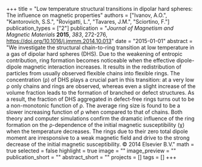 +++
title = "Low temperature structural transitions in dipolar hard spheres: The influence on magnetic properties"
authors = ["Ivanov, A.O.", "Kantorovich, S.S.", "Rovigatti, L.", "Tavares, J.M.", "Sciortino, F."]
publication_types = ["2"]
publication = "*Journal of Magnetism and Magnetic Materials* **2015**, *383*, 272-276, https://doi.org/10.1016/j.jmmm.2014.10.013"
date = "2015-01-01"
abstract = "We investigate the structural chain-to-ring transition at low temperature in a gas of dipolar hard spheres (DHS). Due to the weakening of entropic contribution, ring formation becomes noticeable when the effective dipole-dipole magnetic interaction increases. It results in the redistribution of particles from usually observed flexible chains into flexible rings. The concentration (ρ) of DHS plays a crucial part in this transition: at a very low ρ only chains and rings are observed, whereas even a slight increase of the volume fraction leads to the formation of branched or defect structures. As a result, the fraction of DHS aggregated in defect-free rings turns out to be a non-monotonic function of ρ. The average ring size is found to be a slower increasing function of ρ when compared to that of chains. Both theory and computer simulations confirm the dramatic influence of the ring formation on the ρ-dependence of the initial magnetic susceptibility (χ) when the temperature decreases. The rings due to their zero total dipole moment are irresponsive to a weak magnetic field and drive to the strong decrease of the initial magnetic susceptibility. © 2014 Elsevier B.V."
math = true
selected = false
highlight = true
image = ""
image_preview = ""
publication_short = ""
abstract_short = ""
projects = []
tags = []
+++
